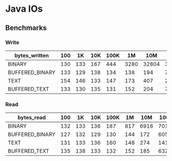# Java IOs

## Benchmarks

### Write
| bytes_written   | 100 | 1K  | 10K | 100K | 1M   | 10M   | 100M   |
|-----------------|-----|-----|-----|------|------|-------|--------|
| BINARY          | 130 | 133 | 167 | 444  | 3280 | 32804 | 319051 |
| BUFFERED_BINARY | 133 | 129 | 138 | 134  | 138  | 194   | 728    |
| TEXT            | 154 | 146 | 133 | 147  | 173  | 407   | 2239   |
| BUFFERED_TEXT   | 133 | 130 | 135 | 131  | 152  | 204   | 738    |

### Read
| bytes_read      | 100 | 1K  | 10K | 100K | 1M  | 10M  | 100M  |
|-----------------|-----|-----|-----|------|-----|------|-------|
| BINARY          | 132 | 133 | 136 | 187  | 817 | 6916 | 70119 |
| BUFFERED_BINARY | 127 | 132 | 129 | 130  | 144 | 172  | 605   |
| TEXT            | 131 | 133 | 136 | 160  | 148 | 274  | 1412  |
| BUFFERED_TEXT   | 135 | 138 | 133 | 132  | 152 | 185  | 632   |


